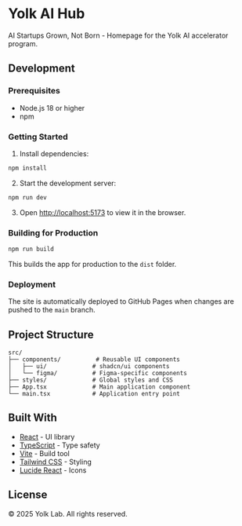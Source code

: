 # Yolk AI Hub

AI Startups Grown, Not Born - Homepage for the Yolk AI accelerator program.

## Development

### Prerequisites
- Node.js 18 or higher
- npm

### Getting Started

1. Install dependencies:
```bash
npm install
```

2. Start the development server:
```bash
npm run dev
```

3. Open [http://localhost:5173](http://localhost:5173) to view it in the browser.

### Building for Production

```bash
npm run build
```

This builds the app for production to the `dist` folder.

### Deployment

The site is automatically deployed to GitHub Pages when changes are pushed to the `main` branch.

## Project Structure

```
src/
├── components/          # Reusable UI components
│   ├── ui/             # shadcn/ui components
│   └── figma/          # Figma-specific components
├── styles/             # Global styles and CSS
├── App.tsx             # Main application component
└── main.tsx            # Application entry point
```

## Built With

- [React](https://reactjs.org/) - UI library
- [TypeScript](https://www.typescriptlang.org/) - Type safety
- [Vite](https://vitejs.dev/) - Build tool
- [Tailwind CSS](https://tailwindcss.com/) - Styling
- [Lucide React](https://lucide.dev/) - Icons

## License

© 2025 Yolk Lab. All rights reserved. 
